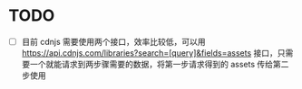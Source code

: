 # TODO

* [ ] 目前 cdnjs 需要使用两个接口，效率比较低，可以用 <https://api.cdnjs.com/libraries?search=[query]&fields=assets> 接口，只需要一个就能请求到两步骤需要的数据，将第一步请求得到的 assets 传给第二步使用